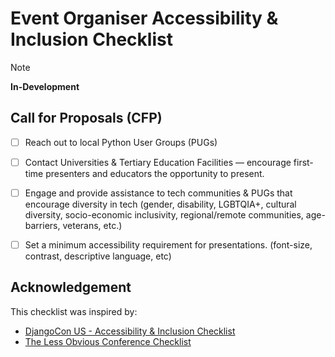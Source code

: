 # Event Organiser Accessibility & Inclusion Checklist

> [!NOTE]
> **In-Development**

## Call for Proposals (CFP)

-[ ] Reach out to local Python User Groups (PUGs)
-[ ] Contact Universities & Tertiary Education Facilities — encourage first-time presenters and educators the opportunity to present.
-[ ] Engage and provide assistance to tech communities & PUGs that encourage diversity in tech (gender, disability, LGBTQIA+, cultural diversity, socio-economic inclusivity, regional/remote communities, age-barriers, veterans, etc.)
-[ ] Set a minimum accessibility requirement for presentations. (font-size, contrast, descriptive language, etc)


## Acknowledgement
This checklist was inspired by:
- [DjangoCon US - Accessibility & Inclusion Checklist](https://djangocon.github.io/djangocon-us-docs/inclusion/checklist/)
- [The Less Obvious Conference Checklist](https://lessobvious.cc/)
